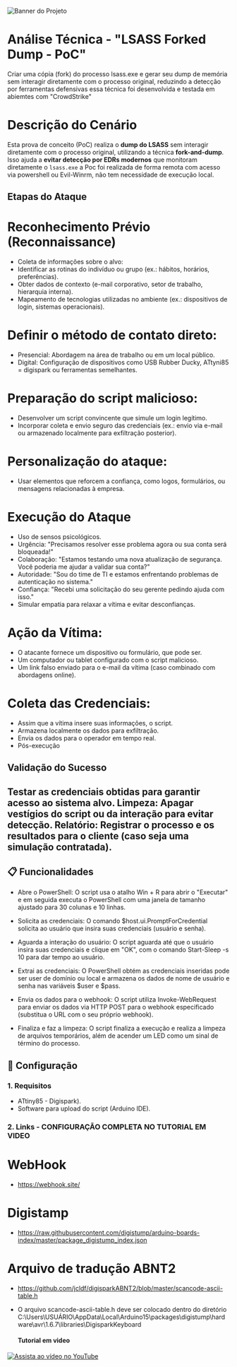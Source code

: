 ![Banner do Projeto](Assets/Designer.jpeg)


# Análise Técnica - "LSASS Forked Dump - PoC"

Criar uma cópia (fork) do processo lsass.exe e gerar seu dump de memória sem interagir diretamente com o processo original, reduzindo a detecção por ferramentas defensivas essa técnica foi desenvolvida e testada em abiemtes com "CrowdStrike"

# Descrição do Cenário

Esta prova de conceito (PoC) realiza o **dump do LSASS** sem interagir diretamente com o processo original, utilizando a técnica **fork-and-dump**. Isso ajuda a **evitar detecção por EDRs modernos** que monitoram diretamente o `lsass.exe` a Poc foi realizada de forma remota com acesso via powershell ou Evil-Winrm, não tem necessidade de execução local.

## Etapas do Ataque ##

# Reconhecimento Prévio (Reconnaissance)
- Coleta de informações sobre o alvo:
- Identificar as rotinas do indivíduo ou grupo (ex.: hábitos, horários, preferências).
- Obter dados de contexto (e-mail corporativo, setor de trabalho, hierarquia interna).
- Mapeamento de tecnologias utilizadas no ambiente (ex.: dispositivos de login, sistemas operacionais).

# Definir o método de contato direto:
- Presencial: Abordagem na área de trabalho ou em um local público.
- Digital: Configuração de dispositivos como USB Rubber Ducky, ATtyni85 = digispark ou ferramentas semelhantes.

# Preparação do script malicioso:
- Desenvolver um script convincente que simule um login legítimo.
- Incorporar coleta e envio seguro das credenciais (ex.: envio via e-mail ou armazenado localmente para exfiltração posterior).

# Personalização do ataque:
- Usar elementos que reforcem a confiança, como logos, formulários, ou mensagens relacionadas à empresa.

# Execução do Ataque
- Uso de sensos psicológicos.
- Urgência: "Precisamos resolver esse problema agora ou sua conta será bloqueada!"
- Colaboração: "Estamos testando uma nova atualização de segurança. Você poderia me ajudar a validar sua conta?"
- Autoridade: "Sou do time de TI e estamos enfrentando problemas de autenticação no sistema."
- Confiança: "Recebi uma solicitação do seu gerente pedindo ajuda com isso."
- Simular empatia para relaxar a vítima e evitar desconfianças.

# Ação da Vítima:
- O atacante fornece um dispositivo ou formulário, que pode ser.
- Um computador ou tablet configurado com o script malicioso.
- Um link falso enviado para o e-mail da vítima (caso combinado com abordagens online).

# Coleta das Credenciais:
- Assim que a vítima insere suas informações, o script.
- Armazena localmente os dados para exfiltração.
- Envia os dados para o operador em tempo real.
- Pós-execução

## Validação do Sucesso ##

Testar as credenciais obtidas para garantir acesso ao sistema alvo.
Limpeza:
Apagar vestígios do script ou da interação para evitar detecção.
Relatório:
Registrar o processo e os resultados para o cliente (caso seja uma simulação contratada).
---

## 📋 Funcionalidades

- Abre o PowerShell: O script usa o atalho Win + R para abrir o "Executar" e em seguida executa o PowerShell com uma janela de tamanho ajustado para 30 colunas e 10 linhas.

- Solicita as credenciais: O comando $host.ui.PromptForCredential solicita ao usuário que insira suas credenciais (usuário e senha).

- Aguarda a interação do usuário: O script aguarda até que o usuário insira suas credenciais e clique em "OK", com o comando Start-Sleep -s 10 para dar tempo ao usuário.

- Extrai as credenciais: O PowerShell obtém as credenciais inseridas pode ser user de domínio ou local e armazena os dados de nome de usuário e senha nas variáveis $user e $pass.

- Envia os dados para o webhook: O script utiliza Invoke-WebRequest para enviar os dados via HTTP POST para o webhook especificado (substitua o URL com o seu próprio webhook).

- Finaliza e faz a limpeza: O script finaliza a execução e realiza a limpeza de arquivos temporários, além de acender um LED como um sinal de término do processo.

## 🚀 Configuração

### 1. Requisitos
- ATtiny85 - Digispark).
- Software para upload do script (Arduino IDE).

### 2. Links - CONFIGURAÇÃO COMPLETA NO TUTORIAL EM VIDEO ###

# WebHook
- https://webhook.site/
# Digistamp
- https://raw.githubusercontent.com/digistump/arduino-boards-index/master/package_digistump_index.json
# Arquivo de tradução ABNT2
- https://github.com/jcldf/digisparkABNT2/blob/master/scancode-ascii-table.h
  
- O arquivo scancode-ascii-table.h deve ser colocado dentro do diretório C:\Users\USUÁRIO\AppData\Local\Arduino15\packages\digistump\hardware\avr\1.6.7\libraries\DigisparkKeyboard

  #### Tutorial em video ###

[![Assista ao vídeo no YouTube](https://img.youtube.com/vi/rCtWvcGW0go/hqdefault.jpg)](https://www.youtube.com/watch?v=rCtWvcGW0go)



